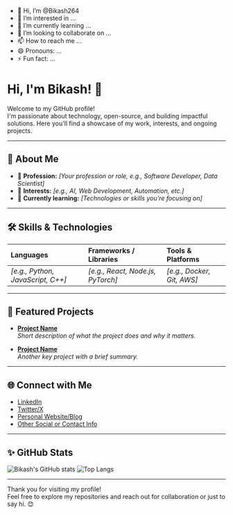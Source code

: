 - 👋 Hi, I’m @Bikash264
- 👀 I’m interested in ...
- 🌱 I’m currently learning ...
- 💞️ I’m looking to collaborate on ...
- 📫 How to reach me ...
- 😄 Pronouns: ...
- ⚡ Fun fact: ...

<!---
Bikash264/Bikash264 is a ✨ special ✨ repository because its `README.md` (this file) appears on your GitHub profile.
You can click the Preview link to take a look at your changes.
--->
# Hi, I'm Bikash! 👋

Welcome to my GitHub profile!  
I'm passionate about technology, open-source, and building impactful solutions. Here you'll find a showcase of my work, interests, and ongoing projects.

---

## 🚀 About Me

- 💼 **Profession:** _[Your profession or role, e.g., Software Developer, Data Scientist]_
- 🎯 **Interests:** _[e.g., AI, Web Development, Automation, etc.]_
- 🌱 **Currently learning:** _[Technologies or skills you're focusing on]_

---

## 🛠️ Skills & Technologies

| Languages     | Frameworks / Libraries | Tools & Platforms      |
| :------------ | :--------------------- | :--------------------- |
| _[e.g., Python, JavaScript, C++]_ | _[e.g., React, Node.js, PyTorch]_ | _[e.g., Docker, Git, AWS]_ |

---

## 📂 Featured Projects

- **[Project Name](ProjectLink)**  
  _Short description of what the project does and why it matters._

- **[Project Name](ProjectLink)**  
  _Another key project with a brief summary._

<!-- Add more projects as needed -->

---

## 🌐 Connect with Me

- [LinkedIn](YourLinkedInURL)
- [Twitter/X](YourTwitterURL)
- [Personal Website/Blog](YourWebsiteURL)
- [Other Social or Contact Info](OtherContactURL)

---

## ✨ GitHub Stats

![Bikash's GitHub stats](https://github-readme-stats.vercel.app/api?username=Bikash264&show_icons=true&theme=radical)
![Top Langs](https://github-readme-stats.vercel.app/api/top-langs/?username=Bikash264&layout=compact&theme=radical)

---

Thank you for visiting my profile!  
Feel free to explore my repositories and reach out for collaboration or just to say hi. 😊
